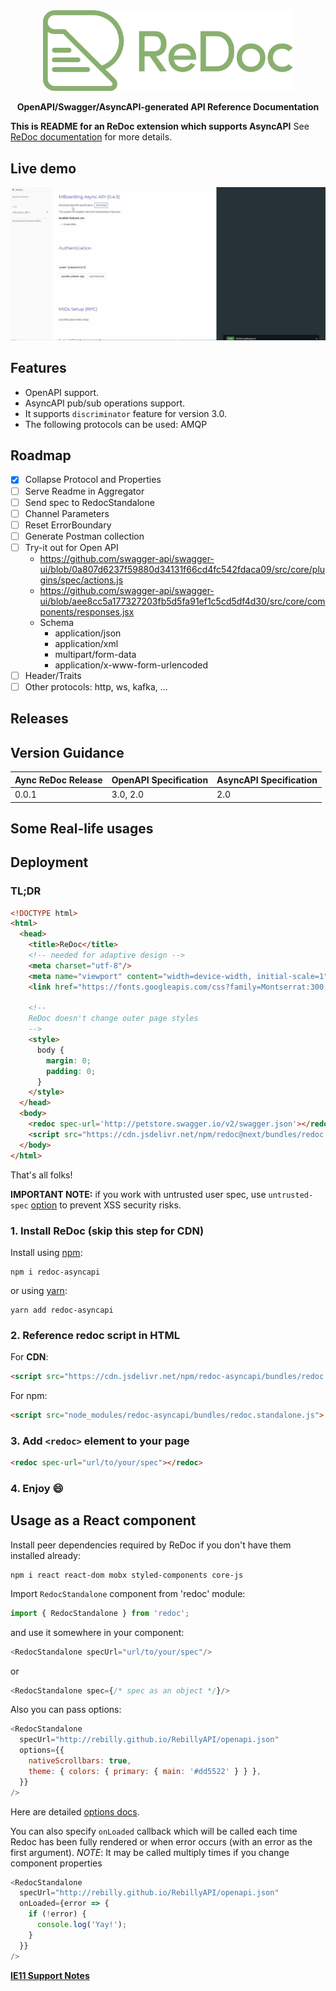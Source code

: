 <div align="center">
  <img alt="ReDoc logo" src="https://raw.githubusercontent.com/ivamuno/redoc-asyncapi/master/docs/images/redoc-logo.png" width="400px" />

  **OpenAPI/Swagger/AsyncAPI-generated API Reference Documentation**
</div>

**This is README for an ReDoc extension which supports AsyncAPI**
See [ReDoc documentation](https://github.com/Redocly/redoc) for more details.

## Live demo

![ReDoc demo](./docs/images/redoc-asyncapi.gif)

## Features
- OpenAPI support.
- AsyncAPI pub/sub operations support.
- It supports `discriminator` feature for version 3.0.
- The following protocols can be used: AMQP

## Roadmap
  - [x] Collapse Protocol and Properties
  - [ ] Serve Readme in Aggregator
  - [ ] Send spec to RedocStandalone
  - [ ] Channel Parameters
  - [ ] Reset ErrorBoundary
  - [ ] Generate Postman collection
  - [ ] Try-it out for Open API
    - https://github.com/swagger-api/swagger-ui/blob/0a807d6237f59880d34131f66cd4fc542fdaca09/src/core/plugins/spec/actions.js
    - https://github.com/swagger-api/swagger-ui/blob/aee8cc5a177327203fb5d5fa91ef1c5cd5df4d30/src/core/components/responses.jsx
    - Schema
      - application/json
      - application/xml
      - multipart/form-data
      - application/x-www-form-urlencoded
  - [ ] Header/Traits
  - [ ] Other protocols: http, ws, kafka, ...

## Releases

## Version Guidance
| Aync ReDoc Release | OpenAPI Specification | AsyncAPI Specification |
|:-------------------|:----------------------|:-----------------------|
| 0.0.1              | 3.0, 2.0              | 2.0                    |

## Some Real-life usages

## Deployment

### TL;DR

```html
<!DOCTYPE html>
<html>
  <head>
    <title>ReDoc</title>
    <!-- needed for adaptive design -->
    <meta charset="utf-8"/>
    <meta name="viewport" content="width=device-width, initial-scale=1">
    <link href="https://fonts.googleapis.com/css?family=Montserrat:300,400,700|Roboto:300,400,700" rel="stylesheet">

    <!--
    ReDoc doesn't change outer page styles
    -->
    <style>
      body {
        margin: 0;
        padding: 0;
      }
    </style>
  </head>
  <body>
    <redoc spec-url='http://petstore.swagger.io/v2/swagger.json'></redoc>
    <script src="https://cdn.jsdelivr.net/npm/redoc@next/bundles/redoc.standalone.js"> </script>
  </body>
</html>
```
That's all folks!

**IMPORTANT NOTE:** if you work with untrusted user spec, use `untrusted-spec` [option](#redoc-options-object) to prevent XSS security risks.

### 1. Install ReDoc (skip this step for CDN)
Install using [npm](https://docs.npmjs.com/getting-started/what-is-npm):

    npm i redoc-asyncapi

or using [yarn](https://yarnpkg.com):

    yarn add redoc-asyncapi

### 2. Reference redoc script in HTML
For **CDN**:
```html
<script src="https://cdn.jsdelivr.net/npm/redoc-asyncapi/bundles/redoc.standalone.js"> </script>
```

For npm:
```html
<script src="node_modules/redoc-asyncapi/bundles/redoc.standalone.js"> </script>
```

### 3. Add `<redoc>` element to your page
```html
<redoc spec-url="url/to/your/spec"></redoc>
```

### 4. Enjoy :smile:


## Usage as a React component

Install peer dependencies required by ReDoc if you don't have them installed already:

    npm i react react-dom mobx styled-components core-js

Import `RedocStandalone` component from 'redoc' module:

```js
import { RedocStandalone } from 'redoc';
```

and use it somewhere in your component:

```js
<RedocStandalone specUrl="url/to/your/spec"/>
```

or

```js
<RedocStandalone spec={/* spec as an object */}/>
```

Also you can pass options:

```js
<RedocStandalone
  specUrl="http://rebilly.github.io/RebillyAPI/openapi.json"
  options={{
    nativeScrollbars: true,
    theme: { colors: { primary: { main: '#dd5522' } } },
  }}
/>
```

Here are detailed [options docs](#redoc-options-object).

You can also specify `onLoaded` callback which will be called each time Redoc has been fully rendered or when error occurs (with an error as the first argument). *NOTE*: It may be called multiply times if you change component properties

```js
<RedocStandalone
  specUrl="http://rebilly.github.io/RebillyAPI/openapi.json"
  onLoaded={error => {
    if (!error) {
      console.log('Yay!');
    }
  }}
/>
```

[**IE11 Support Notes**](docs/usage-with-ie11.md)
